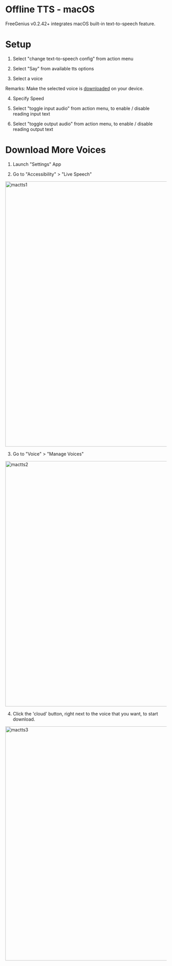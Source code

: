 # Offline TTS - macOS

FreeGenius v0.2.42+ integrates macOS built-in text-to-speech feature.

# Setup

1. Select "change text-to-speech config" from action menu

2. Select "Say" from available tts options

3. Select a voice

Remarks: Make the selected voice is [downloaded](https://github.com/eliranwong/freegenius/blob/main/package/freegenius/docs/Offline%20TTS%20-%20macOS.md#download-more-voices) on your device.

4. Specify Speed

5. Select "toggle input audio" from action menu, to enable / disable reading input text

6. Select "toggle output audio" from action menu, to enable / disable reading output text

# Download More Voices

1. Launch "Settings" App

2. Go to "Accessibility" > "Live Speech"

<img width="827" alt="mactts1" src="https://github.com/eliranwong/freegenius/assets/25262722/4a69d42e-30df-4a42-ad3a-83fc67d664c9">

3. Go to "Voice" > "Manage Voices"

<img width="765" alt="mactts2" src="https://github.com/eliranwong/freegenius/assets/25262722/fdca4fb3-4c31-4f18-ae6b-078bd209fda7">

4. Click the 'cloud' button, right next to the voice that you want, to start download.

<img width="730" alt="mactts3" src="https://github.com/eliranwong/freegenius/assets/25262722/f567a13b-2830-419d-a8ce-2761cf417ec4">